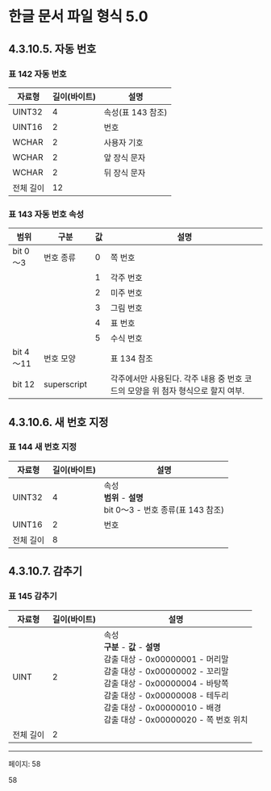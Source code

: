 # 한글 문서 파일 형식 5.0

## 4.3.10.5. 자동 번호

### 표 142 자동 번호

| 자료형 | 길이(바이트) | 설명 |
|--------|-------------|------|
| UINT32 | 4 | 속성(표 143 참조) |
| UINT16 | 2 | 번호 |
| WCHAR | 2 | 사용자 기호 |
| WCHAR | 2 | 앞 장식 문자 |
| WCHAR | 2 | 뒤 장식 문자 |
| 전체 길이 | 12 |  |

### 표 143 자동 번호 속성

| 범위 | 구분 | 값 | 설명 |
|------|-----|----|----- |
| bit 0～3 | 번호 종류 | 0 | 쪽 번호 |
|         |          | 1 | 각주 번호 |
|         |          | 2 | 미주 번호 |
|         |          | 3 | 그림 번호 |
|         |          | 4 | 표 번호 |
|         |          | 5 | 수식 번호 |
| bit 4～11 | 번호 모양 |  | 표 134 참조 |
| bit 12 | superscript |  | 각주에서만 사용된다. 각주 내용 중 번호 코드의 모양을 위 첨자 형식으로 할지 여부. |

## 4.3.10.6. 새 번호 지정

### 표 144 새 번호 지정

| 자료형 | 길이(바이트) | 설명 |
|--------|-------------|------|
| UINT32 | 4 | 속성<br>**범위** - **설명**<br>bit 0～3 - 번호 종류(표 143 참조) |
| UINT16 | 2 | 번호 |
| 전체 길이 | 8 |  |

## 4.3.10.7. 감추기

### 표 145 감추기

| 자료형 | 길이(바이트) | 설명 |
|--------|-------------|------|
| UINT | 2 | 속성<br>**구분** - **값** - **설명**<br>감출 대상 - 0x00000001 - 머리말<br>감출 대상 - 0x00000002 - 꼬리말<br>감출 대상 - 0x00000004 - 바탕쪽<br>감출 대상 - 0x00000008 - 테두리<br>감출 대상 - 0x00000010 - 배경<br>감출 대상 - 0x00000020 - 쪽 번호 위치 |
| 전체 길이 | 2 |  |

---
페이지: 58

58